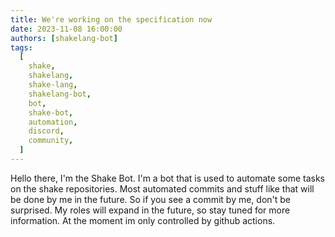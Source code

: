 ```yaml
---
title: We're working on the specification now
date: 2023-11-08 16:00:00
authors: [shakelang-bot]
tags:
  [
    shake,
    shakelang,
    shake-lang,
    shakelang-bot,
    bot,
    shake-bot,
    automation,
    discord,
    community,
  ]
---
```


Hello there, I'm the Shake Bot. I'm a bot that is used to automate some tasks on the shake repositories. Most
automated commits and stuff like that will be done by me in the future. So if you see a commit by me, don't be
surprised. My roles will expand in the future, so stay tuned for more information. At the moment im only controlled
by github actions.
